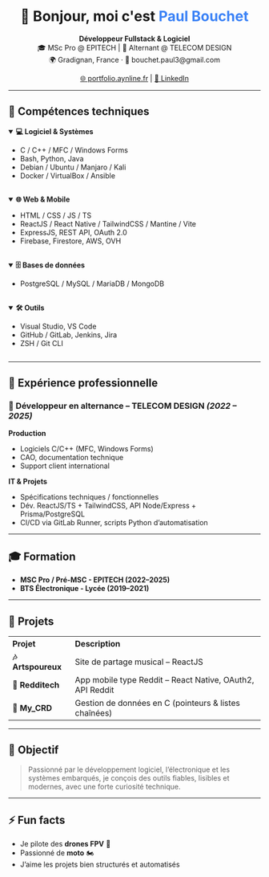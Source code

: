 <h1 align="center">👋 Bonjour, moi c'est <span style="color:#3b82f6;">Paul Bouchet</span></h1>
<p align="center">
  <strong>Développeur Fullstack & Logiciel</strong><br/>
  🎓 MSc Pro @ EPITECH | 💼 Alternant @ TELECOM DESIGN<br/>
  🌍 Gradignan, France · 📧 bouchet.paul3@gmail.com
</p>

<p align="center">
  <a href="https://portfolio.aynline.fr">🌐 portfolio.aynline.fr</a> |
  <a href="https://www.linkedin.com/in/paul-bouchet/">💼 LinkedIn</a>
</p>

<hr/>

<h2>🧠 Compétences techniques</h2>

<div style="display: flex; flex-wrap: wrap; gap: 16px;">

<details open>
<summary><strong>💻 Logiciel & Systèmes</strong></summary>

- C / C++ / MFC / Windows Forms
- Bash, Python, Java
- Debian / Ubuntu / Manjaro / Kali
- Docker / VirtualBox / Ansible

</details>

<details open>
<summary><strong>🌐 Web & Mobile</strong></summary>

- HTML / CSS / JS / TS
- ReactJS / React Native / TailwindCSS / Mantine / Vite
- ExpressJS, REST API, OAuth 2.0
- Firebase, Firestore, AWS, OVH

</details>

<details open>
<summary><strong>🗄️ Bases de données</strong></summary>

- PostgreSQL / MySQL / MariaDB / MongoDB

</details>

<details open>
<summary><strong>🛠️ Outils</strong></summary>

- Visual Studio, VS Code
- GitHub / GitLab, Jenkins, Jira
- ZSH / Git CLI

</details>

</div>

<hr/>

<h2>💼 Expérience professionnelle</h2>

### 🔧 Développeur en alternance – TELECOM DESIGN _(2022 – 2025)_

**Production**

- Logiciels C/C++ (MFC, Windows Forms)
- CAO, documentation technique
- Support client international

**IT & Projets**

- Spécifications techniques / fonctionnelles
- Dév. ReactJS/TS + TailwindCSS, API Node/Express + Prisma/PostgreSQL
- CI/CD via GitLab Runner, scripts Python d’automatisation

<hr/>

<h2>🎓 Formation</h2>

- **MSC Pro / Pré-MSC - EPITECH (2022–2025)**
- **BTS Électronique - Lycée (2019–2021)**

<hr/>

<h2>🚀 Projets</h2>

<table>
  <tr>
    <th align="left">Projet</th>
    <th align="left">Description</th>
  </tr>
  <tr>
    <td><strong>🎶 Artspoureux</strong></td>
    <td>Site de partage musical – ReactJS</td>
  </tr>
  <tr>
    <td><strong>👾 Redditech</strong></td>
    <td>App mobile type Reddit – React Native, OAuth2, API Reddit</td>
  </tr>
  <tr>
    <td><strong>🔐 My_CRD</strong></td>
    <td>Gestion de données en C (pointeurs & listes chaînées)</td>
  </tr>
</table>

<hr/>

<h2>🎯 Objectif</h2>

> Passionné par le développement logiciel, l’électronique et les systèmes embarqués, je conçois des outils fiables, lisibles et modernes, avec une forte curiosité technique.

<hr/>

<h2>⚡ Fun facts</h2>

- Je pilote des **drones FPV** 🚀
- Passionné de **moto** 🏍️
- J’aime les projets bien structurés et automatisés

<!--
**pbouchet3/pbouchet3** is a ✨ _special_ ✨ repository because its `README.md` (this file) appears on your GitHub profile.

Here are some ideas to get you started:

- 🔭 I’m currently working on ...
- 🌱 I’m currently learning ...
- 👯 I’m looking to collaborate on ...
- 🤔 I’m looking for help with ...
- 💬 Ask me about ...
- 📫 How to reach me: ...
- 😄 Pronouns: ...
- ⚡ Fun fact: ...
-->
